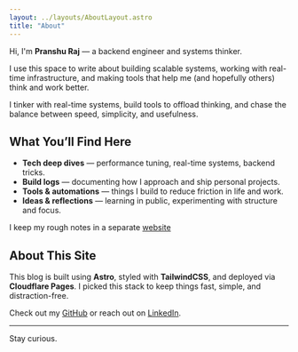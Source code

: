 ```yaml
---
layout: ../layouts/AboutLayout.astro
title: "About"
---
```


Hi, I'm **Pranshu Raj** — a backend engineer and systems thinker.

I use this space to write about building scalable systems, working with real-time infrastructure, and making tools that help me (and hopefully others) think and work better.

I tinker with real-time systems, build tools to offload thinking, and chase the balance between speed, simplicity, and usefulness.

## What You’ll Find Here

- **Tech deep dives** — performance tuning, real-time systems, backend tricks.
- **Build logs** — documenting how I approach and ship personal projects.
- **Tools & automations** — things I build to reduce friction in life and work.
- **Ideas & reflections** — learning in public, experimenting with structure and focus.

I keep my rough notes in a separate [website](https://pranshu-raj-211.github.io)

## About This Site

This blog is built using **Astro**, styled with **TailwindCSS**, and deployed via **Cloudflare Pages**. I picked this stack to keep things fast, simple, and distraction-free.

Check out my [GitHub](https://github.com/pranshu-raj-211) or reach out on [LinkedIn](https://linkedin.com/in/pranshuraj2004).

---

Stay curious.
